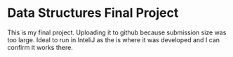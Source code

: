# Data Structures Final Project
This is my final project. Uploading it to github because submission size was too large.
Ideal to run in InteliJ as the is where it was developed and I can confirm it works there.
